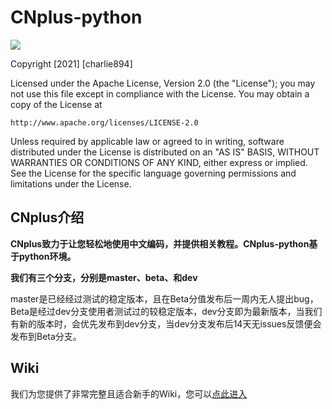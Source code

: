 # CNplus-python

<img src = "https://img.shields.io/github/repo-size/CNplus/CNplus-python?style=for-the-badge">

Copyright [2021] [charlie894]

Licensed under the Apache License, Version 2.0 (the "License");
you may not use this file except in compliance with the License.
You may obtain a copy of the License at

    http://www.apache.org/licenses/LICENSE-2.0

Unless required by applicable law or agreed to in writing, software
distributed under the License is distributed on an "AS IS" BASIS,
WITHOUT WARRANTIES OR CONDITIONS OF ANY KIND, either express or implied.
See the License for the specific language governing permissions and
limitations under the License.

## CNplus介绍
<b>CNplus致力于让您轻松地使用中文编码，并提供相关教程。CNplus-python基于python环境。</b>

**我们有三个分支，分别是master、beta、和dev**

master是已经经过测试的稳定版本，且在Beta分值发布后一周内无人提出bug，Beta是经过dev分支使用者测试过的较稳定版本，dev分支即为最新版本，当我们有新的版本时，会优先发布到dev分支，当dev分支发布后14天无issues反馈便会发布到Beta分支。
## Wiki
我们为您提供了非常完整且适合新手的Wiki，您可以[点此进入](https://github.com/CNplus/CPP-Wiki/wiki/%E6%AC%A2%E8%BF%8E)
